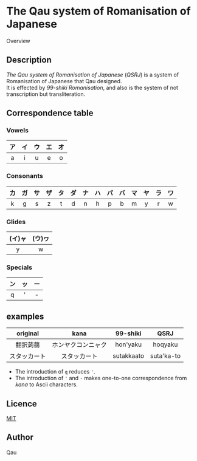 # The Qau system of Romanisation of Japanese

Overview

## Description

*The Qau system of Romanisation of Japanese* (*QSRJ*) is a system of Romanisation of Japanese that Qau designed.
<br/>It is effected by *99-shiki Romanisation*, and also is the system of not transcription but transliteration.

## Correspondence table

### Vowels

|ア|イ|ウ|エ|オ|
|:-:|:-:|:-:|:-:|:-:|
|a|i|u|e|o|

### Consonants

|カ|ガ|サ|ザ|タ|ダ|ナ|ハ|パ|バ|マ|ヤ|ラ|ワ|
|:-:|:-:|:-:|:-:|:-:|:-:|:-:|:-:|:-:|:-:|:-:|:-:|:-:|:-:|
|k|g|s|z|t|d|n|h|p|b|m|y|r|w|

### Glides

|(イ)ャ|(ウ)ヮ|
|:-:|:-:|
|y|w|

### Specials

|ン|ッ|ー|
|:-:|:-:|:-:|
|q|'|-|

## examples

|original|kana|99-shiki|QSRJ|
|:-:|:-:|:-:|:-:|
|翻訳蒟蒻|ホンヤクコンニャク|hon'yaku|hoqyaku|
|スタッカート|スタッカート|sutakkaato|suta'ka-to|

- The introduction of `q` reduces `'`.
- The introduction of `'` and `-` makes one-to-one correspondence from *kana* to Ascii characters.

## Licence

[MIT](https://github.com/tcnksm/tool/blob/master/LICENCE)

## Author

Qau

